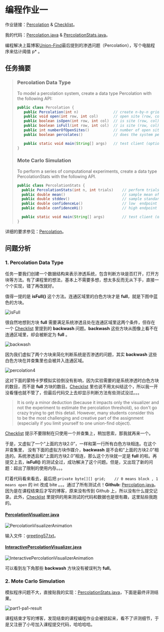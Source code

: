 # 编程作业一

作业链接：[Percolation](http://coursera.cs.princeton.edu/algs4/assignments/percolation.html) & [Checklist](http://coursera.cs.princeton.edu/algs4/checklists/percolation.html)。

我的代码：[Percolation.java](https://github.com/mingyueanyao/algorithms-princeton-coursera/blob/master/Codes%20of%20Programming%20Assignments/percolation/Percolation.java) & [PercolationStats.java](https://github.com/mingyueanyao/algorithms-princeton-coursera/blob/master/Codes%20of%20Programming%20Assignments/percolation/PercolationStats.java)。

编程解决上篇博客[Union-Find](https://www.cnblogs.com/mingyueanyao/p/8583941.html)最后提到的渗透问题（Percolation），写个电脑程序来估计阈值 p* 。

## 任务摘要

>
>### Percolation Data Type
>
>To model a percolation system, create a data type Percolation with the following API:
>
>```java
>public class Percolation {
>    public Percolation(int n)                // create n-by-n grid, with all sites blocked
>    public void open(int row, int col)       // open site (row, col) if it is not open already
>    public boolean isOpen(int row, int col)  // is site (row, col) open?
>    public boolean isFull(int row, int col)  // is site (row, col) full?
>    public int numberOfOpenSites()           // number of open sites
>    public boolean percolates()              // does the system percolate?
>
>    public static void main(String[] args)   // test client (optional)
>}
>```
>
>### Mote Carlo Simulation
>
>To perform a series of computational experiments, create a data type PercolationStats with the following API.
>
>```java
>public class PercolationStats {
>   public PercolationStats(int n, int trials)    // perform trials independent experiments on an n-by-n grid
>   public double mean()                          // sample mean of percolation threshold
>   public double stddev()                        // sample standard deviation of percolation threshold
>   public double confidenceLo()                  // low  endpoint of 95% confidence interval
>   public double confidenceHi()                  // high endpoint of 95% confidence interval
>
>   public static void main(String[] args)        // test client (described below)
>}
>```

详细的要求参见：[Percolation](http://coursera.cs.princeton.edu/algs4/assignments/percolation.html)。

## 问题分析

### 1. Percolation Data Type

任务一要我们创建一个数据结构来表示渗透系统，包含判断方块是否打开，打开方块等方法。有了课程里的想法，基本上不需要多想，想太多反而无从下手，直接一个个实现，错了再改就好。

值得一提的是 **isFull()** 这个方法。连通区域里的白色方块才是 **full**，就是下图中蓝色的方块。

![isFull](https://images2018.cnblogs.com/blog/886021/201805/886021-20180528163507262-1144402360.png)

很自然地想到方块 **full** 需要满足系统渗透且处在连通区域里这两个条件，但存在一个 [Checklist](http://coursera.cs.princeton.edu/algs4/checklists/percolation.html) 里提到的 **backwash** 问题。**backwash** 这些方块从图像上看不在连通区域里，却会被断定为 **full** 。

![backwash](https://images2018.cnblogs.com/blog/886021/201805/886021-20180528165723629-1035719052.png)

因为我们虚拟了两个方块来简化判断系统是否渗透的问题，其实 **backwash** 这些白色方块在并查集里也会被并入连通区域。

![percolation4](https://images2018.cnblogs.com/blog/886021/201805/886021-20180527004912696-406853966.png)

这对下面的蒙特卡罗模拟实验倒没有影响，因为实验需要的是系统渗透时白色方块的数目，而不是 **full** 方块的数目。[Checklist](http://coursera.cs.princeton.edu/algs4/checklists/percolation.html) 里也说不用太纠结这个，所以我一开没看懂也就不管了，但最后代码交上去却显示判断方法有些测试没过。。。

> It is only a minor deduction (because it impacts only the visualizer and not the experiment to estimate the percolation threshold), so don't go crazy trying to get this detail. However, many students consider this to be the most challenging and creative part of the assignment (especially if you limit yourself to one union-find object).

[Checklist](http://coursera.cs.princeton.edu/algs4/checklists/percolation.html) 提示不要限制在只使用一个并查集上，稍加思索，那我就再来一个。

于是，又虚拟了一个“上面的方块2.0”，一样和第一行所有白色方块相连。在这个并查集里， 没有下面的虚拟方块作媒介，**backwash** 是不会和“上面的方块2.0”相连的。系统渗透且和“上面的方块2.0”相连，那么这个方块就一定是 **full** 的啦。再提交上去，**isFull()** 的测试全过，成功解决了这个问题。但是，又出现了新的问题：超出了限制的使用内存。。。

盯着代码看来看去，最后把 `private byte[][] grid;    // 0 means block , 1 means open` 的 int 改成 bite 。。。通过了所有测试点！**Github:** [Percolation.java](https://github.com/mingyueanyao/algorithms-princeton-coursera/blob/master/Codes%20of%20Programming%20Assignments/percolation/Percolation.java)。因为是在课程结束后才写的博客，原来没有传到 Github 上，所以没有什么提交记录。此外，[Checklist](http://coursera.cs.princeton.edu/algs4/checklists/percolation.html) 里提供的用来测试的代码和数据也是很有趣，这里贴些我跑的。

#### [PercolationVisualizer.java](https://github.com/mingyueanyao/algorithms-princeton-coursera/blob/master/Codes%20of%20Programming%20Assignments/percolation/PercolationVisualizer.java)

![PercolationVisualizerAnimation](https://images2018.cnblogs.com/blog/886021/201805/886021-20180529221725731-1590674038.gif)

输入文件：[greeting57.txt](https://github.com/mingyueanyao/algorithms-princeton-coursera/blob/master/Codes%20of%20Programming%20Assignments/percolation/greeting57.txt)。

#### [InteractivePercolationVisualizer.java](https://github.com/mingyueanyao/algorithms-princeton-coursera/blob/master/Codes%20of%20Programming%20Assignments/percolation/InteractivePercolationVisualizer.java)

![InteractivePercolationVisualizerAnimation](https://images2018.cnblogs.com/blog/886021/201805/886021-20180529221741352-1928812416.gif)

可以看到左下角那些 **backwash** 方块没有被误判为 **full**。

### 2. Mote Carlo Simulation

模拟程序问题不大，直接贴我的实现：[PercolationStats.java](https://github.com/mingyueanyao/algorithms-princeton-coursera/blob/master/Codes%20of%20Programming%20Assignments/percolation/PercolationStats.java)，下面是最终评测结果。

![part1-pa1-result](https://images2018.cnblogs.com/blog/886021/201806/886021-20180610190033445-111290097.png)

课程结束才写的博客，发现结束的课程编程作业会被锁起来，看不了评测细节，于是又注册了小号加入课程提交代码，哈哈哈哈。
